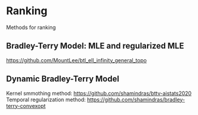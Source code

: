 # Ranking
Methods for ranking

## Bradley-Terry Model: MLE and regularized MLE
https://github.com/MountLee/btl_ell_infinity_general_topo

## Dynamic Bradley-Terry Model
Kernel smmothing method:
https://github.com/shamindras/bttv-aistats2020
Temporal regularization method:
https://github.com/shamindras/bradley-terry-convexopt


